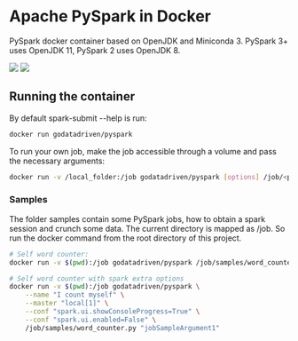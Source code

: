 # Apache PySpark in Docker

PySpark docker container based on OpenJDK and Miniconda 3.
PySpark 3+ uses OpenJDK 11, PySpark 2 uses OpenJDK 8.

[![](https://img.shields.io/docker/image-size/godatadriven/pyspark/latest)](https://hub.docker.com/r/godatadriven/pyspark) [![](https://img.shields.io/docker/v/godatadriven/pyspark?sort=semver)](https://hub.docker.com/r/godatadriven/pyspark) 

## Running the container
By default spark-submit --help is run:

```bash
docker run godatadriven/pyspark 
```

To run your own job, make the job accessible through a volume and pass the necessary arguments:

```bash
docker run -v /local_folder:/job godatadriven/pyspark [options] /job/<python file> [app arguments]
```

### Samples

The folder samples contain some PySpark jobs, how to obtain a spark session and crunch some data. The current directory is mapped as /job. So run the docker command from the root directory of this project.

```bash
# Self word counter:
docker run -v $(pwd):/job godatadriven/pyspark /job/samples/word_counter.py

# Self word counter with spark extra options
docker run -v $(pwd):/job godatadriven/pyspark \
	--name "I count myself" \
	--master "local[1]" \
	--conf "spark.ui.showConsoleProgress=True" \
	--conf "spark.ui.enabled=False" \
	/job/samples/word_counter.py "jobSampleArgument1"
```